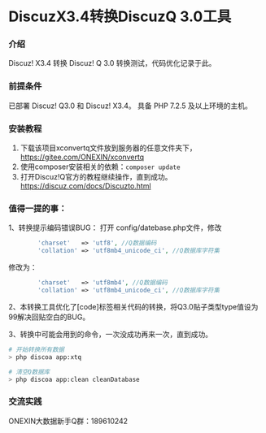 # DiscuzX3.4转换DiscuzQ 3.0工具

### 介绍
Discuz! X3.4 转换 Discuz! Q 3.0 转换测试，代码优化记录于此。


### 前提条件

已部署 Discuz! Q3.0 和 Discuz! X3.4。
具备 PHP 7.2.5 及以上环境的主机。

### 安装教程

1.  下载该项目xconvertq文件放到服务器的任意文件夹下，https://gitee.com/ONEXIN/xconvertq
2.  使用composer安装相关的依赖：```composer update```
3.  打开Discuz!Q官方的教程继续操作，直到成功。https://discuz.com/docs/Discuzto.html

### 值得一提的事：
1、转换提示编码错误BUG：
打开 config/datebase.php文件，修改
```php
        'charset'   => 'utf8', //Q数据编码
        'collation' => 'utf8mb4_unicode_ci', //Q数据库字符集
```
修改为：
```php
        'charset'   => 'utf8mb4', //Q数据编码
        'collation' => 'utf8mb4_unicode_ci', //Q数据库字符集
```

2、本转换工具优化了[code]标签相关代码的转换，将Q3.0贴子类型type值设为99解决回贴空白的BUG。

3、转换中可能会用到的命令，一次没成功再来一次，直到成功。
```sh
# 开始转换所有数据
> php discoa app:xtq

# 清空Q数据库
> php discoa app:clean cleanDatabase
```

### 交流实践
ONEXIN大数据新手Q群：189610242
